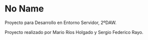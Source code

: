 # No Name
Proyecto para Desarrollo en Entorno Servidor, 2ºDAW.

Proyecto realizado por Mario Ríos Holgado y Sergio Federico Rayo.
